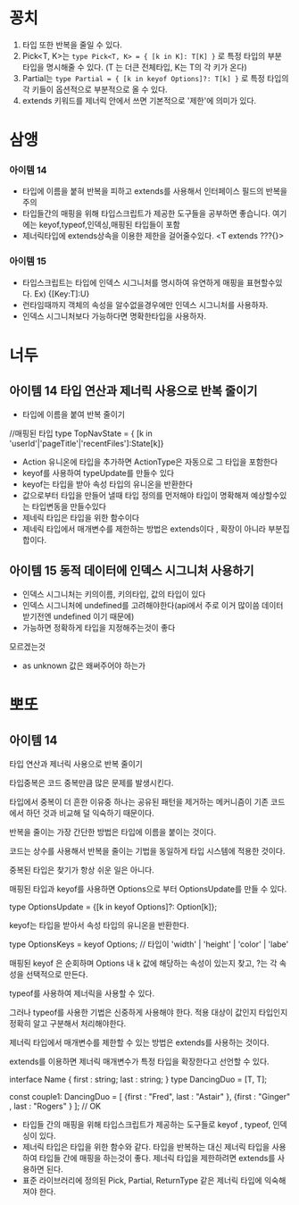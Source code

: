 # 꽁치

1. 타입 또한 반복을 줄일 수 있다.
2. Pick<T, K>는 `type Pick<T, K> = { [k in K]: T[K] }` 로 특정 타입의 부분 타입을 명시해줄 수 있다. (T 는 더큰 전체타입, K는 T의 각 키가 온다)
3. Partial<T>는 `type Partial = { [k in keyof Options]?: T[k] }` 로 특정 타입의 각 키들이 옵션적으로 부분적으로 올 수 있다.
4. extends 키워드를 제너릭 안에서 쓰면 기본적으로 '제한'에 의미가 있다.

# 삼앵

### 아이템 14
  - 타입에 이름을 붙혀 반복을 피하고 extends를 사용해서 인터페이스 필드의 반복을 주의
  - 타입들간의 매핑을 위해 타입스크립트가 제공한 도구들을 공부하면 좋습니다. 여기에는 keyof,typeof,인덱싱,매핑된 타입들이 포함
  - 제너릭타입에  extends상속을 이용한 제한을 걸어줄수있다. <T extends ???{}>

  ### 아이템 15
  - 타입스크립트는 타입에 인덱스 시그니처를 명시하여 유연하게 매핑을 표현할수있다.
    Ex) {[Key:T]:U}
  - 런타임때까지 객체의 속성을 알수없을경우에만 인덱스 시그니처를 사용하자.
  - 인덱스 시그니처보다 가능하다면 명확한타입을 사용하자.

# 너두

## 아이템 14 타입 연산과 제너릭 사용으로 반복 줄이기

- 타입에 이름을 붙여 반복 줄이기

//매핑된 타입
type TopNavState = {
    [k in 'userId'|'pageTitle'|'recentFiles']:State[k]}


- Action 유니온에 타입을 추가하면 ActionType은 자동으로 그 타입을 포함한다
- keyof를 사용하여 typeUpdate를 만들수 있다
- keyof는 타입을 받아 속성 타입의 유니온을 반환한다
- 값으로부터 타입을 만들어 낼때 타입 정의를 먼저해야 타입이 명확해져 예상할수있는 타입변동을 만들수있다
- 제네릭 타입은 타입을 위한 함수이다
- 제네릭 타입에서 매개변수를 제한하는 방법은 extends이다 , 확장이 아니라 부분집합이다.

## 아이템 15 동적 데이터에 인덱스 시그니처 사용하기

- 인덱스 시그니처는 키의이름, 키의타입, 값의 타입이 있다
- 인덱스 시그니처에 undefined를 고려해야한다(api에서 주로 이거 많이씀 데이터 받기전엔 undefined 이기 때문에)
- 가능하면 정확하게 타입을 지정해주는것이 좋다

모르겠는것

- as unknown 값은 왜써주어야 하는가

# 뽀또

## 아이템 14

타입 연산과 제너릭 사용으로 반복 줄이기

타입중복은 코드 중복만큼 많은 문제를 발생시킨다.

타입에서 중복이 더 흔한 이유중 하나는 공유된 패턴을 제거하는 메커니즘이 기존 코드에서 하던 것과 비교해 덜 익숙하기 때문이다.

반복을 줄이는 가장 간단한 방법은 타입에 이름을 붙이는 것이다.

코드는 상수를 사용해서 반복을 줄이는 기법을 동일하게 타입 시스템에 적용한 것이다.

중복된 타입은 찾기가 항상 쉬운 일은 아니다.

매핑된 타입과 keyof를 사용하면 Options으로 부터 OptionsUpdate를 만들 수 있다.

type OptionsUpdate = {[k in keyof Options]?: Option[k]};


keyof는 타입을 받아서 속성 타입의 유니온을 반환한다.

type OptionsKeys = keyof Options;
// 타입이 'width' | 'height' | 'color' | 'labe'


매핑된 keyof 은 순회하며 Options 내 k 값에 해당하는 속성이 있는지 찾고, ?는 각 속성을 선택적으로 만든다.

typeof를 사용하여 제너릭을 사용할 수 있다.

그러나 typeof를 사용한 기법은 신중하게 사용해야 한다. 적용 대상이 값인지 타입인지 정확히 알고 구분해서 처리해야한다.

제너릭 타입에서 매개변수를 제한할 수 있는 방법은 extends를 사용하는 것이다.

extends를 이용하면 제너릭 매개변수가 특정 타입을 확장한다고 선언할 수 있다.

interface Name {
    first : string;
    last : string;
}
type DancingDuo<T extends Name> = [T, T];

const couple1: DancingDuo<Name> = [
    {first : "Fred", last : "Astair" },
    {first : "Ginger" , last : "Rogers" }
]; // OK


- 타입들 간의 매핑을 위해 타입스크립트가 제공하는 도구들로 keyof , typeof, 인덱싱이 있다.
- 제너릭 타입은 타입을 위한 함수와 같다. 타입을 반복하는 대신 제너릭 타입을 사용하여 타입들 간에 매핑을 하는것이 좋다. 제너릭 타입을 제한하려면 extends를 사용하면 된다.
- 표준 라이브러리에 정의된 Pick, Partial, ReturnType 같은 제너릭 타입에 익숙해져야 한다.